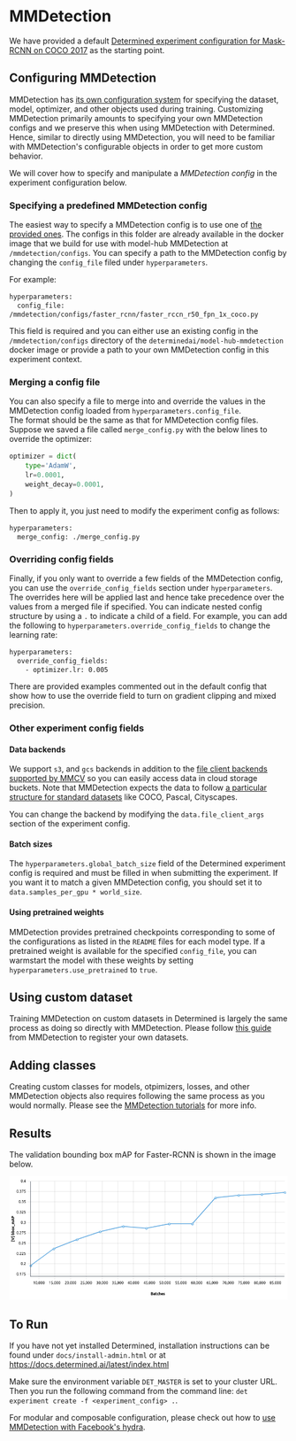# MMDetection
We have provided a default [Determined experiment configuration for Mask-RCNN on COCO 2017](./maskrcnn.yaml) as the starting point.

## Configuring MMDetection
MMDetection has [its own configuration system](https://mmdetection.readthedocs.io/en/latest/tutorials/config.html) for specifying the dataset, model, optimizer, and other objects used during training.  Customizing MMDetection primarily amounts to specifying
your own MMDetection configs and we preserve this when using MMDetection with Determined.  Hence, similar to directly using MMDetection, you will need to be familiar with MMDetection's configurable objects in order to get more custom behavior.

We will cover how to specify and manipulate a *MMDetection config* in the experiment configuration below.  

### Specifying a predefined MMDetection config
The easiest way to specify a MMDetection config is to use one of [the provided ones](https://github.com/open-mmlab/mmdetection/tree/master/configs).  The configs in this folder are already available in the docker image that we build for use with model-hub MMDetection at `/mmdetection/configs`.  You can specify a path to the MMDetection config by changing the `config_file` filed under `hyperparameters`. 

For example:

```
hyperparameters:
  config_file: /mmdetection/configs/faster_rcnn/faster_rccn_r50_fpn_1x_coco.py
```

This field is required and you can either use an existing config in the `/mmdetection/configs` directory of the `determinedai/model-hub-mmdetection` docker image or provide a path to your own MMDetection config in this experiment context.

### Merging a config file
You can also specify a file to merge into and override the values in the MMDetection config loaded from `hyperparameters.config_file`.  
The format should be the same as that for MMDetection config files.  Suppose we saved a file called `merge_config.py` with
the below lines to override the optimizer:
```python
optimizer = dict(                                                                                   
    type='AdamW',                                                                                   
    lr=0.0001,                                                                                      
    weight_decay=0.0001,                                                                            
)
```

Then to apply it, you just need to modify the experiment config as follows:

```
hyperparameters:
  merge_config: ./merge_config.py
```

### Overriding config fields
Finally, if you only want to override a few fields of the MMDetection config, you can use the 
`override_config_fields` section under `hyperparameters`.  The overrides here will be applied last 
and hence take precedence over the values from a merged file if specified.
You can indicate nested config structure by using a `.` to indicate a child of a field.  For example, 
you can add the following to `hyperparameters.override_config_fields` to change the learning rate:

```
hyperparameters:
  override_config_fields:
    - optimizer.lr: 0.005
```

There are provided examples commented out in the default config that show how to use the override
field to turn on gradient clipping and mixed precision.  

### Other experiment config fields
#### Data backends
We support `s3`, and `gcs` backends in addition to the [file client backends supported by MMCV](https://mmcv.readthedocs.io/en/latest/_modules/mmcv/fileio/file_client.html#FileClient) so you can easily access data in cloud storage buckets.  Note that MMDetection expects the data to follow [a particular structure for standard datasets](https://mmdetection.readthedocs.io/en/latest/1_exist_data_model.html#test-existing-models-on-standard-datasets) like COCO, Pascal, Cityscapes.

You can change the backend by modifying the `data.file_client_args` section of the experiment config.

#### Batch sizes
The `hyperparameters.global_batch_size` field of the Determined experiment config is required and must be filled in when submitting the experiment.  If you want it to match a given MMDetection config, you should set it to `data.samples_per_gpu * world_size`.

#### Using pretrained weights
MMDetection provides pretrained checkpoints corresponding to some of the configurations as listed in the `README` files for each model type.  If a pretrained weight is available for the specified `config_file`, you can warmstart the model with these weights by setting `hyperparameters.use_pretrained` to `true`.  

## Using custom dataset
Training MMDetection on custom datasets in Determined is largely the same process as doing so directly with MMDetection.  Please follow [this guide](https://mmdetection.readthedocs.io/en/latest/tutorials/customize_dataset.html) from MMDetection to register your own datasets.

## Adding classes
Creating custom classes for models, otpimizers, losses, and other MMDetection objects also requires following the same process as you would normally.  Please see the [MMDetection tutorials](https://mmdetection.readthedocs.io/en/latest/tutorials/customize_models.html) for more info.

## Results
The validation bounding box mAP for Faster-RCNN is shown in the image below.

![Faster-RCNN mAP](fasterrcnn.png "Faster-RCNN")

## To Run
If you have not yet installed Determined, installation instructions can be found
under `docs/install-admin.html` or at https://docs.determined.ai/latest/index.html

Make sure the environment variable `DET_MASTER` is set to your cluster URL.
Then you run the following command from the command line: `det experiment create -f <experiment_config> .`. 

For modular and composable configuration, please check out how to [use MMDetection with Facebook's hydra](./hydra/README.md`).
